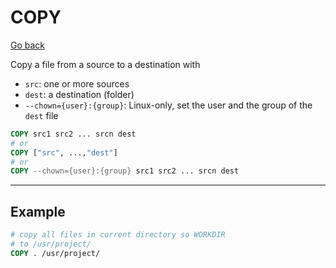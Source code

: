 # COPY

[Go back](..#most-used-instructions)

Copy a file from a source to a destination with

* ``src``: one or more sources
* ``dest``: a destination (folder)
* ``--chown={user}:{group}``: Linux-only,
  set the user and the group of the ``dest`` file

```dockerfile
COPY src1 src2 ... srcn dest
# or
COPY ["src", ...,"dest"]
# or
COPY --chown={user}:{group} src1 src2 ... srcn dest
```

<hr class="sl">

## Example

```dockerfile
# copy all files in current directory so WORKDIR
# to /usr/project/
COPY . /usr/project/
```